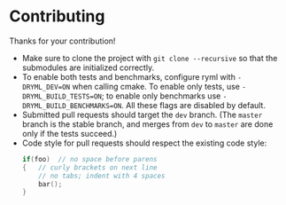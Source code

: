 # Contributing

Thanks for your contribution!

* Make sure to clone the project with `git clone --recursive` so that
  the submodules are initialized correctly.
* To enable both tests and benchmarks, configure ryml with `-DRYML_DEV=ON`
  when calling cmake. To enable only tests, use `-DRYML_BUILD_TESTS=ON`; to
  enable only benchmarks use `-DRYML_BUILD_BENCHMARKS=ON`. All these flags
  are disabled by default.
* Submitted pull requests should target the `dev` branch. (The `master`
  branch is the stable branch, and merges from `dev` to `master` are done
  only if the tests succeed.)
* Code style for pull requests should respect the existing code style:
    ```c++
    if(foo)  // no space before parens
    {   // curly brackets on next line
        // no tabs; indent with 4 spaces
        bar();
    }
    ```
